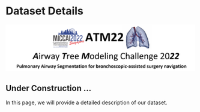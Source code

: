 # Dataset Details
<div align=center><img src="https://raw.githubusercontent.com/Puzzled-Hui/puzzled-hui.github.io/main/ATM/figures/titlepage.png"></div>



## Under Construction ... 
<p style= "text-align:justify">
In this page, we will provide a detailed description of our dataset.
</p>
